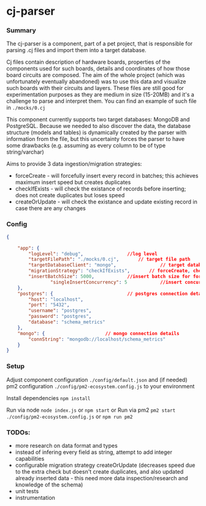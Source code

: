 
# cj-parser


### Summary 

The cj-parser is a component, part of a pet project, that is responsible for parsing .cj files and import them into a target database.

Cj files contain description of hardware boards, properties of the components used for such boards, details and coordinates of how those board circuits are composed. 
The aim of the whole project (which was unfortunately eventually abandoned) was to use this data and visualize such boards with their circuits and layers.
These files are still good for experimentation purposes as they are medium in size (15-20MB) and it's a challenge to parse and interpret them.
You can find an example of such file in `./mocks/0.cj`

This component currently supports two target databases: MongoDB and PostgreSQL.
Because we needed to also discover the data, the database structure (models and tables) is dynamically created by the parser with information from the file, but this uncertainty forces the parser to have some drawbacks (e.g. assuming as every column to be of type string/varchar) 

Aims to provide 3 data ingestion/migration strategies:
- forceCreate - will forcefully insert every record in batches; this achieves maximum insert speed but creates duplicates
- checkIfExists - will check the existance of records before inserting; does not create duplicates but loses speed
- createOrUpdate - will check the existance and update existing record in case there are any changes

### Config

```json
{

	"app": {
		"logLevel": "debug",				//log level
		"targetFilePath": "./mocks/0.cj",		// target file path 
		"targetDatabaseClient": "mongo",                // target database
		"migrationStrategy": "checkIfExists",		// forceCreate, checkIfExists or createOrUpdate
		"insertBatchSize": 5000,			//insert batch size for forceCreate mode
                "singleInsertConcurrency": 5			//insert concurrency for checkIfExists and createOrUpdate modes
	},
	"postgres": {					        // postgres connection details
		"host": "localhost",
		"port": "5432",
		"username": "postgres",
		"password": "postgres",
		"database": "schema_metrics"
	},
	"mongo": {						// mongo connection details
		"connString": "mongodb://localhost/schema_metrics"
	}
}
```

### Setup

Adjust component configuration `./config/default.json` and (if needed) pm2 configuration `./config/pm2-ecosystem.config.js` to your environment

Install dependencies `npm install`

Run via node `node index.js` or `npm start`
or
Run via pm2 `pm2 start ./config/pm2-ecosystem.config.js` or `npm run pm2`


### TODOs:
- more research on data format and types
- instead of infering every field as string, attempt to add integer capabilities
- configurable migration strategy createOrUpdate (decreases speed due to the extra check but doesn't create duplicates, and also updated already inserted data - this need more data inspection/research and knowledge of the schema)
- unit tests
- instrumentation
